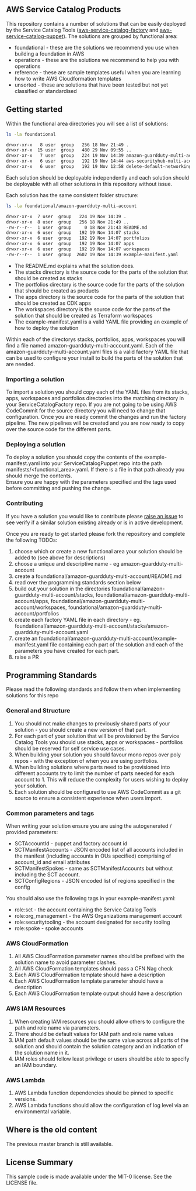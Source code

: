 ## AWS Service Catalog Products

This repository contains a number of solutions that can be easily deployed by the Service Catalog Tools 
([aws-service-catalog-factory](https://github.com/awslabs/aws-service-catalog-factory) and
[aws-service-catalog-puppet](https://github.com/awslabs/aws-service-catalog-puppet)).  The solutions are grouped by 
functional area:

- foundational - these are the solutions we recommend you use when building a foundation in AWS
- operations - these are the solutions we recommend to help you with operations
- reference - these are sample templates useful when you are learning how to write AWS Cloudformation templates
- unsorted - these are solutions that have been tested but not yet classified or standardised

## Getting started

Within the functional area directories you will see a list of solutions:

```bash
ls -la foundational

drwxr-xr-x   8 user  group   256 18 Nov 21:49 .
drwxr-xr-x  15 user  group   480 29 Nov 09:55 ..
drwxr-xr-x   7 user  group   224 19 Nov 14:39 amazon-guardduty-multi-account
drwxr-xr-x   6 user  group   192 19 Nov 14:44 aws-securityhub-multi-account
drwxr-xr-x   6 user  group   192 19 Nov 12:58 delete-default-networking
```

Each solution should be deployable independently and each solution should be deployable with all other solutions in this
repository without issue.  

Each solution has the same consistent folder structure:

```bash
ls -la foundational/amazon-guardduty-multi-account

drwxr-xr-x  7 user  group   224 19 Nov 14:39 .
drwxr-xr-x  8 user  group   256 18 Nov 21:49 ..
-rw-r--r--  1 user  group     0 18 Nov 21:43 README.md
drwxr-xr-x  6 user  group   192 19 Nov 14:07 stacks
drwxr-xr-x  6 user  group   192 19 Nov 14:07 portfolios
drwxr-xr-x  6 user  group   192 19 Nov 14:07 apps
drwxr-xr-x  6 user  group   192 19 Nov 14:07 workspaces
-rw-r--r--  1 user  group  2602 19 Nov 14:39 example-manifest.yaml
```

- The README.md explains what the solution does.
- The stacks directory is the source code for the parts of the solution that should be created as stacks
- The portfolios directory is the source code for the parts of the solution that should be created as products
- The apps directory is the source code for the parts of the solution that should be created as CDK apps
- The workspaces directory is the source code for the parts of the solution that should be created as Terraform workspaces
- The example-manifest.yaml is a valid YAML file providing an example of how to deploy the solution

Within each of the directorys stacks, portfolios, apps, workspaces you will find a file named 
amazon-guardduty-multi-account.yaml.  Each of the amazon-guardduty-multi-account.yaml files is a valid factory YAML file
that can be used to configure your install to build the parts of the solution that are needed.

### Importing a solution

To import a solution you should copy each of the YAML files from its stacks, apps, workspaces and portfolios directories 
into the matching directory in your ServiceCatalogFactory repo.  If you are not going to be using AWS CodeCommit for the
source directory you will need to change that configuration.  Once you are ready commit the changes and run the factory
pipeline.  The new pipelines will be created and you are now ready to copy over the source code for the different parts.

### Deploying a solution

To deploy a solution you should copy the contents of the example-manifest.yaml into your ServiceCatalogPuppet repo into 
the path manifests/<functional_area>.yaml.  If there is a file in that path already you should merge the contents.  
Ensure you are happy with the parameters specified and the tags used before committing and pushing the change. 

### Contributing

If you have a solution you would like to contribute please 
[raise an issue](https://github.com/awslabs/aws-service-catalog-products/issues/new) to see verify if a similar solution
existing already or is in active development.  

Once you are ready to get started please fork the repository and complete the following TODOs:

1. choose which or create a new functional area your solution should be added to (see above for descriptions)
2. choose a unique and descriptive name - eg amazon-guardduty-multi-account
3. create a foundational/amazon-guardduty-multi-account/README.md
4. read over the programming standards section below
5. build out your solution in the directories foundational/amazon-guardduty-multi-account/stacks, foundational/amazon-guardduty-multi-account/apps, foundational/amazon-guardduty-multi-account/workspaces, foundational/amazon-guardduty-multi-account/portfolios
6. create each factory YAML file in each directory - eg. foundational/amazon-guardduty-multi-account/stacks/amazon-guardduty-multi-account.yaml 
7. create an foundational/amazon-guardduty-multi-account/example-manifest.yaml file containing each part of the solution and each of the parameters you have created for each part. 
8. raise a PR


## Programming Standards
Please read the following standards and follow them when implementing solutions for this repo

### General and Structure
1. You should not make changes to previously shared parts of your solution - you should create a new version of that part.
2. For each part of your solution that will be provisioned by the Service Catalog Tools you should use stacks, apps or workspaces - portfolios should be reserved for self service use cases.
3. When building your solution you should favour mono repos over poly repos - with the exception of when you are using portfolios.
4. When building solutions where parts need to be provisioned into different accounts try to limit the number of parts needed for each account to 1. This will reduce the complexity for users wishing to deploy your solution.
5. Each solution should be configured to use AWS CodeCommit as a git source to ensure a consistent experience when users import.

### Common parameters and tags
When writing your solution ensure you are using the autogenerated / provided parameters:

- SCTAccountId - puppet and factory account id
- SCTManifestAccounts - JSON encoded list of all accounts included in the manifest (including accounts in OUs specified) comprising of account_id and email attributes
- SCTManifestSpokes - same as SCTManifestAccounts but without including the SCT account. 
- SCTConfigRegions - JSON encoded list of regions specified in the config

You should also use the following tags in your example-manifest.yaml:

- role:sct - the account containing the Service Catalog Tools
- role:org_management - the AWS Organizations management account
- role:securitytooling - the account designated for security tooling 
- role:spoke - spoke accounts  

### AWS CloudFormation
1. All AWS CloudFormation parameter names should be prefixed with the solution name to avoid parameter clashes.
2. All AWS CloudFormation templates should pass a CFN Nag check
3. Each AWS CloudFormation template should have a description
4. Each AWS CloudFormation template parameter should have a description
5. Each AWS CloudFormation template output should have a description

### AWS IAM Resources
1. When creating IAM resources you should allow others to configure the path and role name via parameters.  
2. There should be default values for IAM path and role name values
3. IAM path default values should be the same value across all parts of the solution and should contain the solution category and an indication of the solution name in it.
4. IAM roles should follow least privilege or users should be able to specify an IAM boundary. 

### AWS Lambda
1. AWS Lambda function dependencies should be pinned to specific versions.
2. AWS Lambda functions should allow the configuration of log level via an environmental variable.

## Where is the old content
The previous master branch is still available.

## License Summary

This sample code is made available under the MIT-0 license. See the LICENSE file.


